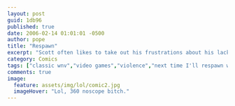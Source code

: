 ```yaml
---
layout: post
guid: 1db96
published: true
date: 2006-02-14 01:01:01 -0500
author: pope
title: "Respawn"
excerpt: "Scott often likes to take out his frustrations about his lack of video gaming skills in comic form. We hope you will oblige him by commenting with great detail on the kinds of things you did with his mother last night, to make sure he feels the true online gaming experience."
category: Comics
tags: ["classic wnv","video games","violence","next time I'll respawn with a gun instead of long hair"]
comments: true 
image:
  feature: assets/img/lol/comic2.jpg
  imageHover: "Lol, 360 noscope bitch."
---
```


